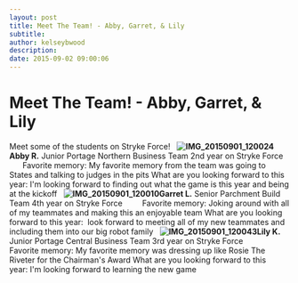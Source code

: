 ```yaml
---
layout: post
title: Meet The Team! - Abby, Garret, & Lily
subtitle:
author: kelseybwood
description:
date: 2015-09-02 09:00:06
---
```


# Meet The Team! - Abby, Garret, & Lily

Meet some of the students on Stryke Force!   **![IMG_20150901_120024](/wp-content/uploads/2015/09/IMG_20150901_120024-300x300.jpg)Abby R.** Junior Portage Northern Business Team 2nd year on Stryke Force         Favorite memory: My favorite memory from the team was going to States and talking to judges in the pits What are you looking forward to this year: I'm looking forward to finding out what the game is this year and being at the kickoff   **![IMG_20150901_120010](http://strykeforce.org/wp-content/uploads/2015/09/IMG_20150901_120010-300x300.jpg)Garret L.** Senior Parchment Build Team 4th year on Stryke Force         Favorite memory: Joking around with all of my teammates and making this an enjoyable team What are you looking forward to this year:  look forward to meeting all of my new teammates and including them into our big robot family   **![IMG_20150901_120043](http://strykeforce.org/wp-content/uploads/2015/09/IMG_20150901_120043-300x300.jpg)Lily K.** Junior Portage Central Business Team 3rd year on Stryke Force         Favorite memory: My favorite memory was dressing up like Rosie The Riveter for the Chairman's Award What are you looking forward to this year: I'm looking forward to learning the new game
